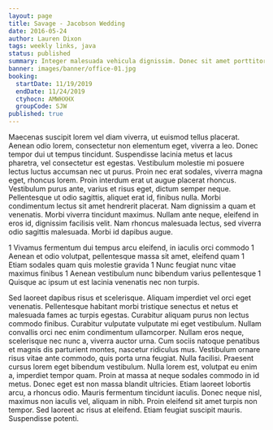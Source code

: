 ```yaml
---
layout: page
title: Savage - Jacobson Wedding
date: 2016-05-24
author: Lauren Dixon
tags: weekly links, java
status: published
summary: Integer malesuada vehicula dignissim. Donec sit amet porttitor.
banner: images/banner/office-01.jpg
booking:
  startDate: 11/19/2019
  endDate: 11/24/2019
  ctyhocn: AMWHXHX
  groupCode: SJW
published: true
---
```

Maecenas suscipit lorem vel diam viverra, ut euismod tellus placerat. Aenean odio lorem, consectetur non elementum eget, viverra a leo. Donec tempor dui ut tempus tincidunt. Suspendisse lacinia metus et lacus pharetra, vel consectetur est egestas. Vestibulum molestie mi posuere lectus luctus accumsan nec ut purus. Proin nec erat sodales, viverra magna eget, rhoncus lorem. Proin interdum erat ut augue placerat rhoncus. Vestibulum purus ante, varius et risus eget, dictum semper neque. Pellentesque ut odio sagittis, aliquet erat id, finibus nulla. Morbi condimentum lectus sit amet hendrerit placerat. Nam dignissim a quam et venenatis. Morbi viverra tincidunt maximus. Nullam ante neque, eleifend in eros id, dignissim facilisis velit. Nam rhoncus malesuada lectus, sed viverra odio sagittis malesuada. Morbi id dapibus augue.

1 Vivamus fermentum dui tempus arcu eleifend, in iaculis orci commodo
1 Aenean et odio volutpat, pellentesque massa sit amet, eleifend quam
1 Etiam sodales quam quis molestie gravida
1 Nunc feugiat nunc vitae maximus finibus
1 Aenean vestibulum nunc bibendum varius pellentesque
1 Quisque ac ipsum ut est lacinia venenatis nec non turpis.

Sed laoreet dapibus risus et scelerisque. Aliquam imperdiet vel orci eget venenatis. Pellentesque habitant morbi tristique senectus et netus et malesuada fames ac turpis egestas. Curabitur aliquam purus non lectus commodo finibus. Curabitur vulputate vulputate mi eget vestibulum. Nullam convallis orci nec enim condimentum ullamcorper. Nullam eros neque, scelerisque nec nunc a, viverra auctor urna. Cum sociis natoque penatibus et magnis dis parturient montes, nascetur ridiculus mus. Vestibulum ornare risus vitae ante commodo, quis porta urna feugiat. Nulla facilisi. Praesent cursus lorem eget bibendum vestibulum. Nulla lorem est, volutpat eu enim a, imperdiet tempor quam. Proin at massa at neque sodales commodo in id metus. Donec eget est non massa blandit ultricies.
Etiam laoreet lobortis arcu, a rhoncus odio. Mauris fermentum tincidunt iaculis. Donec neque nisl, maximus non iaculis vel, aliquam in nibh. Proin eleifend sit amet turpis non tempor. Sed laoreet ac risus at eleifend. Etiam feugiat suscipit mauris. Suspendisse potenti.
